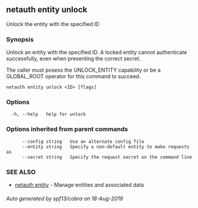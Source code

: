 ## netauth entity unlock

Unlock the entity with the specified ID

### Synopsis


Unlock an entity with the specified ID.  A locked entity cannot
authenticate successfully, even when presenting the correct secret.

The caller must posess the UNLOCK_ENTITY capability or be a
GLOBAL_ROOT operator for this command to succeed.

```
netauth entity unlock <ID> [flags]
```

### Options

```
  -h, --help   help for unlock
```

### Options inherited from parent commands

```
      --config string   Use an alternate config file
      --entity string   Specify a non-default entity to make requests as
      --secret string   Specify the request secret on the command line
```

### SEE ALSO

* [netauth entity](netauth_entity.md)	 - Manage entities and associated data

###### Auto generated by spf13/cobra on 18-Aug-2019
